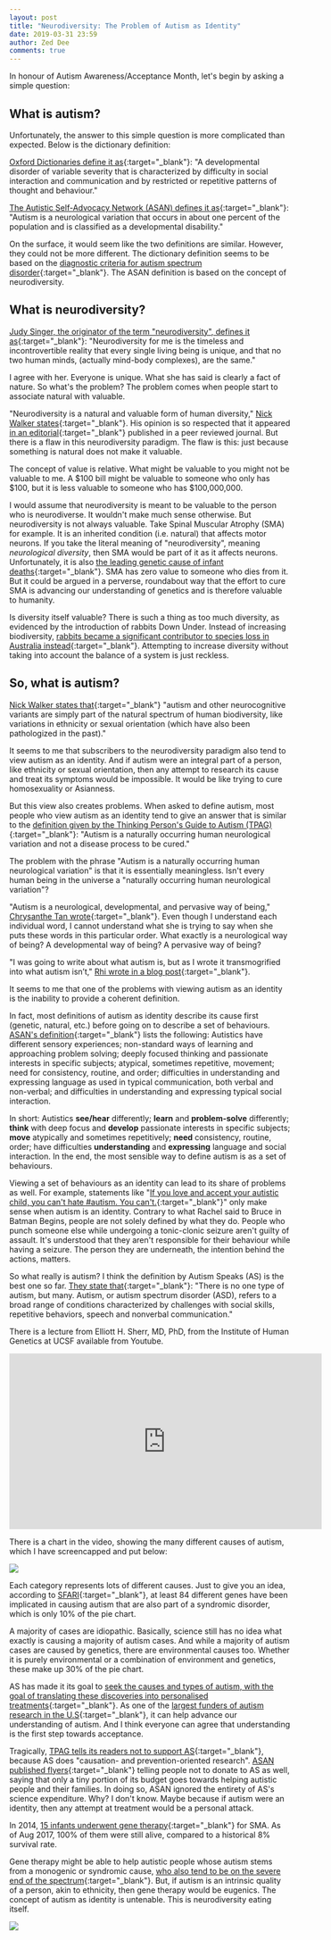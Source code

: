 ```yaml
---
layout: post
title: "Neurodiversity: The Problem of Autism as Identity"
date: 2019-03-31 23:59
author: Zed Dee
comments: true
---
```


In honour of Autism Awareness/Acceptance Month, let's begin by asking a simple question:

## **What is autism?**

Unfortunately, the answer to this simple question is more complicated than expected. Below is the dictionary definition:

[Oxford Dictionaries define it as](https://en.oxforddictionaries.com/definition/autism){:target="_blank"}: "A developmental disorder of variable severity that is characterized by difficulty in social interaction and communication and by restricted or repetitive patterns of thought and behaviour."

[The Autistic Self-Advocacy Network (ASAN) defines it as](https://autisticadvocacy.org/about-asan/about-autism/){:target="_blank"}: "Autism is a neurological variation that occurs in about one percent of the population and is classified as a developmental disability."

On the surface, it would seem like the two definitions are similar. However, they could not be more different. The dictionary definition seems to be based on the [diagnostic criteria for autism spectrum disorder](https://www.autismspeaks.org/dsm-5-criteria){:target="_blank"}. The ASAN definition is based on the concept of neurodiversity.

## **What is neurodiversity?**

[Judy Singer, the originator of the term "neurodiversity", defines it as](https://www.geniuswithin.co.uk/blog/theres-a-lot-in-a-name-diversity-vs-divergence/){:target="_blank"}: "Neurodiversity for me is the timeless and incontrovertible reality that every single living being is unique, and that no two human minds, (actually mind-body complexes), are the same."

I agree with her. Everyone is unique. What she has said is clearly a fact of nature. So what's the problem? The problem comes when people start to associate natural with valuable.

"Neurodiversity is a natural and valuable form of human diversity," [Nick Walker states](http://neurocosmopolitanism.com/neurodiversity-some-basic-terms-definitions/){:target="_blank"}. His opinion is so respected that it appeared [in an editorial](https://journals.sagepub.com/doi/full/10.1177/1362361318820762){:target="_blank"} published in a peer reviewed journal. But there is a flaw in this neurodiversity paradigm. The flaw is this: just because something is natural does not make it valuable.

The concept of value is relative. What might be valuable to you might not be valuable to me. A $100 bill might be valuable to someone who only has $100, but it is less valuable to someone who has $100,000,000.

I would assume that neurodiversity is meant to be valuable to the person who is neurodiverse. It wouldn't make much sense otherwise. But neurodiversity is not always valuable. Take Spinal Muscular Atrophy (SMA) for example. It is an inherited condition (i.e. natural) that affects motor neurons. If you take the literal meaning of "neurodiversity", meaning *neurological diversity*, then SMA would be part of it as it affects neurons. Unfortunately, it is also [the leading genetic cause of infant deaths](http://www.curesma.org/sma/about-sma/){:target="_blank"}. SMA has zero value to someone who dies from it. But it could be argued in a perverse, roundabout way that the effort to cure SMA is advancing our understanding of genetics and is therefore valuable to humanity.

Is diversity itself valuable? There is such a thing as too much diversity, as evidenced by the introduction of rabbits Down Under. Instead of increasing biodiversity, [rabbits became a significant contributor to species loss in Australia instead](https://en.wikipedia.org/wiki/Rabbits_in_Australia#Effects_on_Australia's_ecology){:target="_blank"}. Attempting to increase diversity without taking into account the balance of a system is just reckless.

## **So, what is autism?**

[Nick Walker states that](http://neurocosmopolitanism.com/what-is-autism/){:target="_blank"} "autism and other neurocognitive variants are simply part of the natural spectrum of human biodiversity, like variations in ethnicity or sexual orientation (which have also been pathologized in the past)."

It seems to me that subscribers to the neurodiversity paradigm also tend to view autism as an identity. And if autism were an integral part of a person, like ethnicity or sexual orientation, then any attempt to research its cause and treat its symptoms would be impossible. It would be like trying to cure homosexuality or Asianness.

But this view also creates problems. When asked to define autism, most people who view autism as an identity tend to give an answer that is similar to the [definition given by the Thinking Person's Guide to Autism (TPAG)](http://www.thinkingautismguide.com/p/position.html){:target="_blank"}: "Autism is a naturally occurring human neurological variation and not a disease process to be cured."

The problem with the phrase "Autism is a naturally occurring human neurological variation" is that it is essentially meaningless. Isn't every human being in the universe a "naturally occurring human neurological variation"?

"Autism is a neurological, developmental, and pervasive way of being," [Chrysanthe Tan wrote](https://nmbx.newmusicusa.org/an-open-letter-from-your-autistic-colleague/){:target="_blank"}. Even though I understand each individual word, I cannot understand what she is trying to say when she puts these words in this particular order. What exactly is a neurological way of being? A developmental way of being? A pervasive way of being?

"I was going to write about what autism is, but as I wrote it transmogrified into what autism isn’t," [Rhi wrote in a blog post](https://autistrhi.com/2019/03/06/ten/){:target="_blank"}.

It seems to me that one of the problems with viewing autism as an identity is the inability to provide a coherent definition.

In fact, most definitions of autism as identity describe its cause first (genetic, natural, etc.) before going on to describe a set of behaviours. [ASAN's definition](https://autisticadvocacy.org/about-asan/about-autism/){:target="_blank"} lists the following: Autistics have different sensory experiences; non-standard ways of learning and approaching problem solving; deeply focused thinking and passionate interests in specific subjects; atypical, sometimes repetitive, movement; need for consistency, routine, and order; difficulties in understanding and expressing language as used in typical communication, both verbal and non-verbal; and difficulties in understanding and expressing typical social interaction.

In short: Autistics **see/hear** differently; **learn** and **problem-solve** differently; **think** with deep focus and **develop** passionate interests in specific subjects; **move** atypically and sometimes repetitively; **need** consistency, routine, order; have difficulties **understanding** and **expressing** language and social interaction. In the end, the most sensible way to define autism is as a set of behaviours.

Viewing a set of behaviours as an identity can lead to its share of problems as well. For example, statements like "[If you love and accept your autistic child, you can't hate #autism. You can't.](https://twitter.com/AspieHuman/status/1090809281518157825){:target="_blank"}" only make sense when autism is an identity. Contrary to what Rachel said to Bruce in Batman Begins, people are not solely defined by what they do. People who punch someone else while undergoing a tonic-clonic seizure aren't guilty of assault. It's understood that they aren't responsible for their behaviour while having a seizure. The person they are underneath, the intention behind the actions, matters.

So what really is autism? I think the definition by Autism Speaks (AS) is the best one so far. [They state that](https://www.autismspeaks.org/what-autism){:target="_blank"}: "There is no one type of autism, but many. Autism, or autism spectrum disorder (ASD), refers to a broad range of conditions characterized by challenges with social skills, repetitive behaviors, speech and nonverbal communication."

There is a lecture from Elliott H. Sherr, MD, PhD, from the Institute of Human Genetics at UCSF available from Youtube.

<iframe width="560" height="315" src="https://www.youtube.com/embed/updlYt9qtn0" frameborder="0" allow="accelerometer; autoplay; encrypted-media; gyroscope; picture-in-picture" allowfullscreen></iframe>

There is a chart in the video, showing the many different causes of autism, which I have screencapped and put below:

![](/content/images/approximate-breakdown-of-asd-causes.jpg)

Each category represents lots of different causes. Just to give you an idea, according to [SFARI](https://gene.sfari.org/database/gene-scoring/){:target="_blank"}, at least 84 different genes have been implicated in causing autism that are also part of a syndromic disorder, which is only 10% of the pie chart.

A majority of cases are idiopathic. Basically, science still has no idea what exactly is causing a majority of autism cases. And while a majority of autism cases are caused by genetics, there are environmental causes too. Whether it is purely environmental or a combination of environment and genetics, these make up 30% of the pie chart.

AS has made it its goal to [seek the causes and types of autism, with the goal of translating these discoveries into personalised treatments](https://www.autismspeaks.org/science-news/autism-speaks-releases-new-strategic-plan-science){:target="_blank"}. As one of the [largest funders of autism research in the U.S](https://iacc.hhs.gov/publications/portfolio-analysis/2015/funding.shtml){:target="_blank"}, it can help advance our understanding of autism. And I think everyone can agree that understanding is the first step towards acceptance.

Tragically, [TPAG tells its readers not to support AS](http://www.thinkingautismguide.com/p/position.html){:target="_blank"}, because AS does "causation- and prevention-oriented research". [ASAN published flyers](/2019/01/25/more-strange-facts-to-consider-from-asans-flyer.html){:target="_blank"} telling people not to donate to AS as well, saying that only a tiny portion of its budget goes towards helping autistic people and their families. In doing so, ASAN ignored the entirety of AS's science expenditure. Why? I don't know. Maybe because if autism were an identity, then any attempt at treatment would be a personal attack.

In 2014, [15 infants underwent gene therapy](https://www.nejm.org/doi/full/10.1056/NEJMoa1706198){:target="_blank"} for SMA. As of Aug 2017, 100% of them were still alive, compared to a historical 8% survival rate.

Gene therapy might be able to help autistic people whose autism stems from a monogenic or syndromic cause, [who also tend to be on the severe end of the spectrum](https://youtu.be/4vvUegHixhY?t=1235){:target="_blank"}. But, if autism is an intrinsic quality of a person, akin to ethnicity, then gene therapy would be eugenics. The concept of autism as identity is untenable. This is neurodiversity eating itself.

![](/content/images/infinity-ouroboros-square.png)
